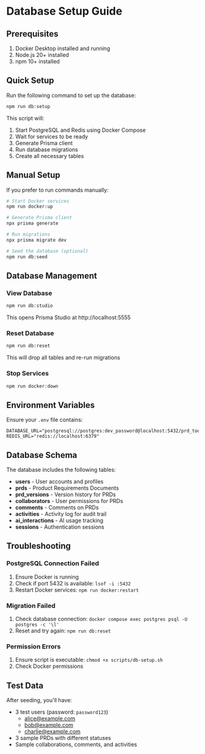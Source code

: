 # Database Setup Guide

## Prerequisites

1. Docker Desktop installed and running
2. Node.js 20+ installed
3. npm 10+ installed

## Quick Setup

Run the following command to set up the database:

```bash
npm run db:setup
```

This script will:
1. Start PostgreSQL and Redis using Docker Compose
2. Wait for services to be ready
3. Generate Prisma client
4. Run database migrations
5. Create all necessary tables

## Manual Setup

If you prefer to run commands manually:

```bash
# Start Docker services
npm run docker:up

# Generate Prisma client
npx prisma generate

# Run migrations
npx prisma migrate dev

# Seed the database (optional)
npm run db:seed
```

## Database Management

### View Database
```bash
npm run db:studio
```
This opens Prisma Studio at http://localhost:5555

### Reset Database
```bash
npm run db:reset
```
This will drop all tables and re-run migrations

### Stop Services
```bash
npm run docker:down
```

## Environment Variables

Ensure your `.env` file contains:

```env
DATABASE_URL="postgresql://postgres:dev_password@localhost:5432/prd_tool_dev"
REDIS_URL="redis://localhost:6379"
```

## Database Schema

The database includes the following tables:

- **users** - User accounts and profiles
- **prds** - Product Requirements Documents
- **prd_versions** - Version history for PRDs
- **collaborators** - User permissions for PRDs
- **comments** - Comments on PRDs
- **activities** - Activity log for audit trail
- **ai_interactions** - AI usage tracking
- **sessions** - Authentication sessions

## Troubleshooting

### PostgreSQL Connection Failed
1. Ensure Docker is running
2. Check if port 5432 is available: `lsof -i :5432`
3. Restart Docker services: `npm run docker:restart`

### Migration Failed
1. Check database connection: `docker compose exec postgres psql -U postgres -c '\l'`
2. Reset and try again: `npm run db:reset`

### Permission Errors
1. Ensure script is executable: `chmod +x scripts/db-setup.sh`
2. Check Docker permissions

## Test Data

After seeding, you'll have:
- 3 test users (password: `password123`)
  - alice@example.com
  - bob@example.com
  - charlie@example.com
- 3 sample PRDs with different statuses
- Sample collaborations, comments, and activities